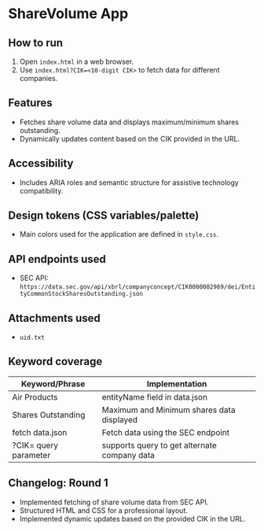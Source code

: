 # ShareVolume App

## How to run
1. Open `index.html` in a web browser.
2. Use `index.html?CIK=<10-digit CIK>` to fetch data for different companies.

## Features
- Fetches share volume data and displays maximum/minimum shares outstanding.
- Dynamically updates content based on the CIK provided in the URL.

## Accessibility
- Includes ARIA roles and semantic structure for assistive technology compatibility.

## Design tokens (CSS variables/palette)
- Main colors used for the application are defined in `style.css`.

## API endpoints used
- SEC API: `https://data.sec.gov/api/xbrl/companyconcept/CIK0000002969/dei/EntityCommonStockSharesOutstanding.json`

## Attachments used
- `uid.txt`

## Keyword coverage
| Keyword/Phrase | Implementation |
|-----------------|----------------|
| Air Products | entityName field in data.json |
| Shares Outstanding | Maximum and Minimum shares data displayed |
| fetch data.json | Fetch data using the SEC endpoint |
| ?CIK= query parameter | supports query to get alternate company data |

## Changelog: Round 1
- Implemented fetching of share volume data from SEC API.
- Structured HTML and CSS for a professional layout.
- Implemented dynamic updates based on the provided CIK in the URL.